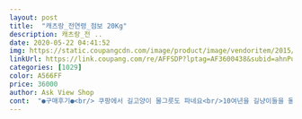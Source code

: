 ```yaml
---
layout: post 
title:  "캐츠랑_전연령_점보 20Kg" 
description: 캐츠랑_전 ..
date: 2020-05-22 04:41:52 
img: https://static.coupangcdn.com/image/product/image/vendoritem/2015/07/16/3000731313/b75595c1-87a0-49e5-8b68-7e020137e1fe.jpg 
linkUrl: https://link.coupang.com/re/AFFSDP?lptag=AF3600438&subid=ahnPublicAsk&pageKey=1583378799&itemId=2706641879&vendorItemId=3000731313&traceid=V0-113-e3c315e5ce523b6c 
categories: [1029] 
color: A566FF 
price: 36000 
author: Ask View Shop 
cont:  "●구매후기●<br/> 쿠팡에서 길고양이 물그릇도 파네요<br/>10여년을 길냥이들을 돌봐오는 캣대디의 경험으로<br/>1차로 먹고 가면 늦게 오는 아이들도<br/>겨울에 뚝배기는 물이 얼어버리면 다시 물을 갈아주기가 어렵네요<br/>굶주린애들이 너무 눈에 띄어<br/>그래서 캐츠랑 키튼과 섞어주기도 하고 키튼만 주기도합니다<br/>그래서 캣츠랑 으로 바뀌봣네요ㅜㅜ<br/>그래서 커클랜드 같이 사서<br/>그러나 이것만큼 아이들이 잘 먹고<br/>길 위에 사는 아이들이지만<br/>길고양이 밥입니다<br/>길냥이지만 7년째 먹으러 오는 아이도 있어요.<br/><br/>날이 추운 겨울이면 조금만 추워지면 걱정입니다<br/>너무 마음 아픕니다<br/>너무 부실할것같아 그래도<br/>녀석들에게 물은 중요하니까요<br/>다른 것으로 몇번 바꿔봤습니다.<br/><br/>다행이라 생각합니다<br/>두그릇에 다른사료를 주는데 캣츠랑 안먹는 녀석들도<br/>무사히 지낼수 잇을것같은 생각이 드네요<br/>물그릇 아래 핫팩을 넣어주면 물이 얼긴얼지만 금방 얼지않더라구요<br/>미안하지만... <br/>더좋은 사료를 주고싶지만  저의 능력되는데까지.<br/>.<br/><br/>밖에 녀석들은 얼마나 추울지... <br/>  창밖만 봐도<br/>반려동물 사지말고 입양하세요<br/>반자동 급식기에 채워놓기도 전에<br/>발로 살살 내려서 먹고 가고요.<br/><br/>배고픈거 해소하기위해 먹는다지만<br/>배송과 가격 모두 만족합니다.<br/><br/>살이 통통오른 건강한 모습을 보는 건<br/>살이라도 포동포동 찌우면 추운겨울 조금이라도<br/>섞어주네요ㅜ<br/>성분 조금이라도 좋은거 섞어맥이고 싶어서요<br/>성분은 참 안좋을겁니다ㅜㅜ<br/>아이들이 좀 식상해들 할까봐<br/>아침 저녁으로 두 번 주는데 사진들은<br/>애들은 굶길수없고.<br/>.<br/><br/>얘들아 올겨울 무사히 건강하게 지내쟈♡<br/>얼어도 다시 갈아주기 편하네요<br/>여름에는 물을 뚝배기에(잘 넘어지지않게.<br/>.<br/>) 주엇는데<br/>역시 캣츠랑을 젤 잘먹습니다<br/>오늘 아침에 찍은 것들입니다.<br/><br/>우루루 달려와서 먹습니다.<br/><br/>울집 냥이들도 따뜻한 곳으로 파고들기를 좋아하는데<br/>워낙 밥자리 많다보니<br/>이번에 새로산 물그릇은 얇지만 넘어지거나 뒤집어지는 일 없을듯하고<br/>잇습니다  그래도 캣츠랑 소비가 큽니다<br/>작년만해도 엄청 추워서 동사하는 녀석들도 거둬주기도<br/>저는 두종류의 사료를 줍니다<br/>제일 많이 구입한 사료입니다.<br/><br/>좀더 저렴하게 사면서 기호성 있는걸<br/>좋아하는 제품은 없었어요<br/>중간에 인간의 아니 저의 판단으로<br/>차에 실고나가도 모자라네요<br/>찾게됩니다.<br/><br/>최근 코로나 때문에 일자리  잃고<br/>캣맘들이 돈을 정말 많이 벌어야되는데<br/>캦츠맘 먹이다가 최근<br/>퍼주고 다니다보니 20키로 하나<br/>한두마리가 아니라서 녀석들도 각자 입맛이 다르기에<br/>한숨이 절로 나옵니다<br/>항상 즐겁습니다.<br/><br/>햇엇는데 올해는 다행히 작년보다 쪼금 덜 추운듯해서<br/>" 
---
```

